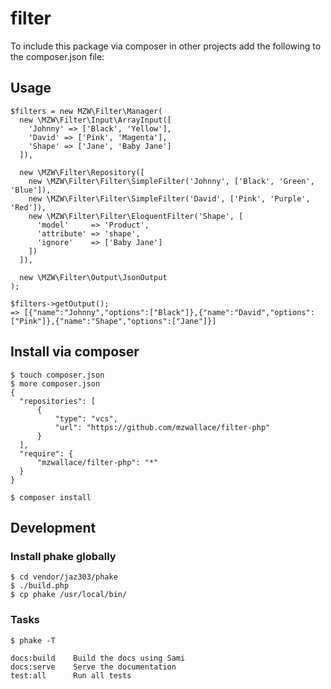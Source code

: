 # filter

To include this package via composer in other projects
add the following to the composer.json file:

## Usage
```
$filters = new MZW\Filter\Manager(
  new \MZW\Filter\Input\ArrayInput([
    'Johnny' => ['Black', 'Yellow'],
    'David' => ['Pink', 'Magenta'],
    'Shape' => ['Jane', 'Baby Jane']
  ]),

  new \MZW\Filter\Repository([
    new \MZW\Filter\Filter\SimpleFilter('Johnny', ['Black', 'Green', 'Blue']),
    new \MZW\Filter\Filter\SimpleFilter('David', ['Pink', 'Purple', 'Red']),
    new \MZW\Filter\Filter\EloquentFilter('Shape', [
      'model'     => 'Product',
      'attribute' => 'shape',
      'ignore'    => ['Baby Jane']
    ])
  ]),

  new \MZW\Filter\Output\JsonOutput
);

$filters->getOutput();
=> [{"name":"Johnny","options":["Black"]},{"name":"David","options":["Pink"]},{"name":"Shape","options":["Jane"]}]
```

## Install via composer
```
$ touch composer.json
$ more composer.json
{
  "repositories": [
      {
          "type": "vcs",
          "url": "https://github.com/mzwallace/filter-php"
      }
  ],
  "require": {
      "mzwallace/filter-php": "*"
  }
}

$ composer install
```

## Development

### Install phake globally
```
$ cd vendor/jaz303/phake
$ ./build.php
$ cp phake /usr/local/bin/
```

### Tasks
```
$ phake -T

docs:build    Build the docs using Sami
docs:serve    Serve the documentation
test:all      Run all tests
```
